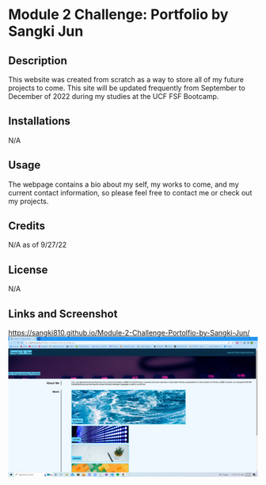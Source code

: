 # Module 2 Challenge: Portfolio by Sangki Jun
## Description
This website was created from scratch as a way to store all of my future projects to come. This site will be updated frequently from September to December of 2022 during my studies at the UCF FSF Bootcamp. 
## Installations
N/A
## Usage
The webpage contains a bio about my self, my works to come, and my current contact information, so please feel free to contact me or check out my projects.
## Credits
N/A as of 9/27/22
## License
N/A
## Links and Screenshot
https://sangki810.github.io/Module-2-Challenge-Portolfio-by-Sangki-Jun/
![](./assets/images/Portfolio%20page%201.jpg)